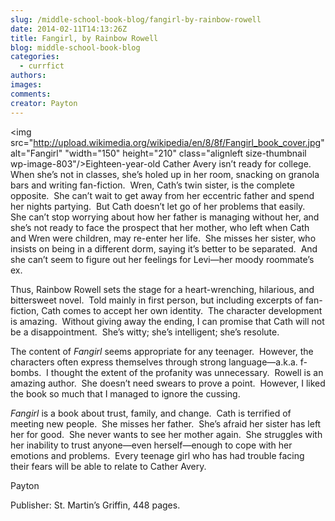 ```yaml
---
slug: /middle-school-book-blog/fangirl-by-rainbow-rowell
date: 2014-02-11T14:13:26Z
title: Fangirl, by Rainbow Rowell
blog: middle-school-book-blog
categories:
  - currfict
authors:
images:
comments:
creator: Payton
---
```


<img src="http://upload.wikimedia.org/wikipedia/en/8/8f/Fangirl_book_cover.jpg" alt="Fangirl" "width="150" height="210" class="alignleft size-thumbnail wp-image-803"/>Eighteen-year-old Cather Avery isn’t ready for college.  When she’s not in classes, she’s holed up in her room, snacking on granola bars and writing fan-fiction.  Wren, Cath’s twin sister, is the complete opposite.  She can’t wait to get away from her eccentric father and spend her nights partying.  But Cath doesn’t let go of her problems that easily.  She can’t stop worrying about how her father is managing without her, and she’s not ready to face the prospect that her mother, who left when Cath and Wren were children, may re-enter her life.  She misses her sister, who insists on being in a different dorm, saying it’s better to be separated.  And she can’t seem to figure out her feelings for Levi—her moody roommate’s ex.

Thus, Rainbow Rowell sets the stage for a heart-wrenching, hilarious, and bittersweet novel.  Told mainly in first person, but including excerpts of fan-fiction, Cath comes to accept her own identity.  The character development is amazing.  Without giving away the ending, I can promise that Cath will not be a disappointment.  She’s witty; she’s intelligent; she’s resolute.

The content of <i>Fangirl </i>seems appropriate for any teenager.  However, the characters often express themselves through strong language—a.k.a. f-bombs.  I thought the extent of the profanity was unnecessary.  Rowell is an amazing author.  She doesn’t need swears to prove a point.  However, I liked the book so much that I managed to ignore the cussing.

<i>Fangirl </i>is a book about trust, family, and change.  Cath is terrified of meeting new people.  She misses her father.  She’s afraid her sister has left her for good.  She never wants to see her mother again.  She struggles with her inability to trust anyone—even herself—enough to cope with her emotions and problems.  Every teenage girl who has had trouble facing their fears will be able to relate to Cather Avery.

Payton

Publisher: St. Martin’s Griffin, 448 pages.


